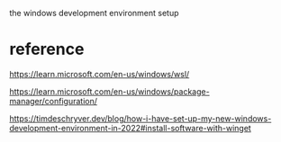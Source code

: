 the windows development environment setup

# reference 
https://learn.microsoft.com/en-us/windows/wsl/

https://learn.microsoft.com/en-us/windows/package-manager/configuration/

https://timdeschryver.dev/blog/how-i-have-set-up-my-new-windows-development-environment-in-2022#install-software-with-winget
